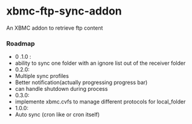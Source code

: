 xbmc-ftp-sync-addon
===================

An XBMC addon to retrieve ftp content

### Roadmap
* 0 .1.0 :
 * ability to sync one folder with an ignore list out of the receiver folder
* 0.2.0:
 * Multiple sync profiles
 * Better notification(actually progressing progress bar)
 * can handle shutdown during process
* 0.3.0:
 * implemente xbmc.cvfs to manage different protocols for local_folder
* 1.0.0:
 * Auto sync (cron like or cron itself)
